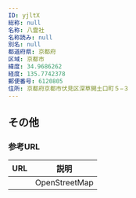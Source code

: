 ```yaml
---
ID: yjltX
総称: null
名称: 八霊社
名称読み: null
別名: null
都道府県: 京都府
区域: 京都市
緯度: 34.9686262
経度: 135.7742378
郵便番号: 6120805
住所: 京都府京都市伏見区深草開土口町５−３
---
```


## その他

### 参考URL

| URL | 説明          |
| --- | ------------- |
|     | OpenStreetMap |
